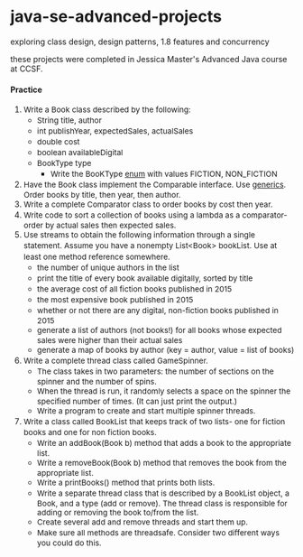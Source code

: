 # java-se-advanced-projects

exploring class design, design patterns, 1.8 features and concurrency

these projects were completed in Jessica Master's Advanced Java course at CCSF.

<h4>Practice</h4>
<ol id="yui_3_15_0_2_1466015198822_228">
<li><span style="font-size: 13.6px; line-height: 1.4;">Write a Book class described by the following:</span>
<ul>
<li><span style="font-size: 13.6px; line-height: 1.4;">String title, author</span></li>
<li><span style="font-size: 13.6px; line-height: 1.4;">int publishYear, expectedSales, actualSales</span></li>
<li><span style="font-size: 13.6px; line-height: 1.4;">double cost</span></li>
<li><span style="font-size: 13.6px; line-height: 1.4;">boolean availableDigital</span></li>
<li><span style="font-size: 13.6px; line-height: 1.4;">BookType type</span>
<ul>
<li><span style="font-size: 13.6px; line-height: 1.4;">Write the BooKType <a class="autolink" title="enum" href="https://insight.ccsf.edu/mod/resource/view.php?id=520313">enum</a> with values FICTION, NON_FICTION</span></li>
</ul>
</li>
</ul>
</li>
<li><span style="font-size: 13.6px; line-height: 1.4;">Have the Book class implement the Comparable interface. Use <a class="autolink" title="Generics" href="https://insight.ccsf.edu/mod/resource/view.php?id=527102">generics</a>. Order books by title, then year, then author.</span></li>
<li><span style="font-size: 13.6px; line-height: 1.4;">Write a complete Comparator class to order books by cost then year.</span></li>
<li><span style="font-size: 13.6px; line-height: 1.4;">Write code to sort a collection of books using a lambda as a comparator- order by actual sales then expected sales.</span></li>
<li><span style="font-size: 13.6px; line-height: 1.4;">Use streams to obtain the following information through a single statement. Assume you have a nonempty List&lt;Book&gt; bookList. Use at least one method reference somewhere.</span>
<ul>
<li><span style="font-size: 13.6px; line-height: 1.4;">the number of unique authors in the list</span></li>
<li><span style="font-size: 13.6px; line-height: 1.4;">print the title of every book available digitally, sorted by title</span></li>
<li><span style="font-size: 13.6px; line-height: 1.4;">the average cost of all fiction books published in 2015</span></li>
<li><span style="font-size: 13.6px; line-height: 1.4;">the most expensive book published in 2015</span></li>
<li><span style="font-size: 13.6px; line-height: 1.4;">whether or not there are any digital, non-fiction books published in 2015</span></li>
<li><span style="font-size: 13.6px; line-height: 1.4;">generate a list of authors (not books!) for all books whose expected sales were higher than their actual sales</span></li>
<li><span style="font-size: 13.6px; line-height: 1.4;">generate a map of books by author (key = author, value = list of books)</span></li>
</ul>
</li>
<li><span style="font-size: 13.6px; line-height: 1.4;">Write a complete thread class called GameSpinner. </span>
<ul>
<li><span style="font-size: 13.6px; line-height: 1.4;">The class takes in two parameters: the number of sections on the spinner and the number of spins. </span></li>
<li><span style="font-size: 13.6px; line-height: 1.4;">When the thread is run, it randomly selects a space on the spinner the specified number of times. (It can just print the output.) </span></li>
<li><span style="font-size: 13.6px; line-height: 1.4;">Write a program to create and start multiple spinner threads.</span></li>
</ul>
</li>
<li id="yui_3_15_0_2_1466015198822_227"><span style="font-size: 13.6px; line-height: 1.4;">Write a class called BookList that keeps track of two lists- one for fiction books and one for non fiction books. </span>
<ul id="yui_3_15_0_2_1466015198822_226">
<li><span style="font-size: 13.6px; line-height: 1.4;">Write an addBook(Book b) method that adds a book to the appropriate list. &nbsp;</span></li>
<li><span style="font-size: 13.6px; line-height: 1.4;">Write a removeBook(Book b) method that removes the book from the appropriate list.</span></li>
<li><span style="font-size: 13.6px; line-height: 1.4;">Write a printBooks() method that prints both lists.</span></li>
<li><span style="font-size: 13.6px; line-height: 1.4;">Write a separate thread class that is described by a BookList object, a Book, and a type (add or remove). The thread class is responsible for adding or removing the book to/from the list.&nbsp;</span></li>
<li><span style="font-size: 13.6px; line-height: 1.4;">Create several add and remove threads and start them up.</span></li>
<li id="yui_3_15_0_2_1466015198822_225"><span style="font-size: 13.6px; line-height: 1.4;">Make sure all methods are threadsafe. Consider two different ways you could do this.</span>
